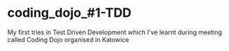 # coding_dojo_#1-TDD

My first tries in Test Driven Development which I've learnt during meeting called Coding Dojo organised in Katowice

